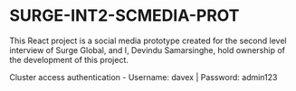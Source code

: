 # SURGE-INT2-SCMEDIA-PROT
This React project is a social media prototype created for the second level interview of Surge Global, and I, Devindu Samarsinghe, hold ownership of the development of this project.

Cluster access authentication - Username: davex | Password: admin123